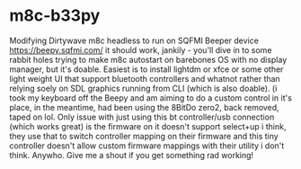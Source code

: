 # m8c-b33py
Modifying Dirtywave m8c headless to run on SQFMI Beeper device https://beepy.sqfmi.com/ it should work, jankily - you'll dive in to some rabbit holes trying to make m8c autostart on barebones OS with no display manager, but it's doable. Easiest is to install lightdm or xfce or some other light weight UI that support bluetooth controllers and whatnot rather than relying soely on SDL graphics running from CLI (which is also doable). (i took my keyboard off the Beepy and am aiming to do a custom control in it's place, in the meantime, had been using the 8BitDo zero2, back removed, taped on lol. Only issue with just using this bt controller/usb connection (which works great) is the firmware on it doesn't support select+up i think, they use that to switch controller mapping on their firmware and this tiny controller doesn't allow custom firmware mappings with their utility i don't think. Anywho. Give me a shout if you get something rad working!
